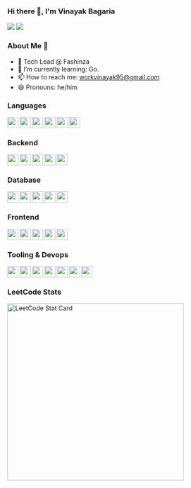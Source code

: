 ### Hi there 👋, I'm Vinayak Bagaria

[![](https://img.shields.io/badge/linkedin-%230077B5.svg?&style=for-the-badge&logo=linkedin&logoColor=white)](https://www.linkedin.com/in/vinayak-bagaria/)
[![](https://img.shields.io/badge/Gmail-D14836?style=for-the-badge&logo=gmail&logoColor=white)](mailto:workvinayak95@gmail.com)

### About Me 👦

- 🧑 Tech Lead @ Fashinza
- 🌱 I’m currently learning: Go.
- 📫 How to reach me: workvinayak95@gmail.com
- 😄 Pronouns: he/him

### Languages
<img src="https://img.shields.io/badge/go-%2300ADD8.svg?style=for-the-badge&logo=go&logoColor=white" height="25" align="left" />
<img src="https://img.shields.io/badge/typescript-%23007ACC.svg?style=for-the-badge&logo=typescript&logoColor=white" height="25" align="left" />
<img src="https://img.shields.io/badge/python-3670A0?style=for-the-badge&logo=python&logoColor=ffdd54" height="25" align="left" />
<img src="https://img.shields.io/badge/html5-%23E34F26.svg?style=for-the-badge&logo=html5&logoColor=white" height="25" align="left" />
<img src="https://img.shields.io/badge/css3-%231572B6.svg?style=for-the-badge&logo=css3&logoColor=white" height="25" align="left" />
<img src="https://img.shields.io/badge/javascript-%23323330.svg?style=for-the-badge&logo=javascript&logoColor=%23F7DF1E" height="25" />

### Backend
<img src="https://img.shields.io/badge/docker-%230db7ed.svg?style=for-the-badge&logo=docker&logoColor=white" height="25" align="left" />
<img src="https://img.shields.io/badge/kubernetes-%23326ce5.svg?style=for-the-badge&logo=kubernetes&logoColor=white" height="25" align="left" />
<img src="https://img.shields.io/badge/django-%23092E20.svg?style=for-the-badge&logo=django&logoColor=white" height="25" align="left" />
<img src="https://img.shields.io/badge/Rabbitmq-FF6600?style=for-the-badge&logo=rabbitmq&logoColor=white" height="25" align="left" />
<img src="https://img.shields.io/badge/nginx-%23009639.svg?style=for-the-badge&logo=nginx&logoColor=white" height="25" />

### Database
<img src="https://img.shields.io/badge/postgres-%23316192.svg?style=for-the-badge&logo=postgresql&logoColor=white" height="25" align="left" />
<img src="https://img.shields.io/badge/redis-%23DD0031.svg?style=for-the-badge&logo=redis&logoColor=white" height="25" align="left" />
<img src="https://img.shields.io/badge/MongoDB-%234ea94b.svg?style=for-the-badge&logo=mongodb&logoColor=white" height="25" align="left" />
<img src="https://img.shields.io/badge/-ElasticSearch-005571?style=for-the-badge&logo=elasticsearch" height="25" align="left" />
<img src="https://img.shields.io/badge/Firebase-039BE5?style=for-the-badge&logo=Firebase&logoColor=white" height="25" />

### Frontend
<img src="https://img.shields.io/badge/react-%2320232a.svg?style=for-the-badge&logo=react&logoColor=%2361DAFB" height="25" align="left" />
<img src="https://img.shields.io/badge/redux-%23593d88.svg?style=for-the-badge&logo=redux&logoColor=white" height="25" align="left" />
<img src="https://img.shields.io/badge/styled--components-DB7093?style=for-the-badge&logo=styled-components&logoColor=white" height="25" align="left" />
<img src="https://img.shields.io/badge/SASS-hotpink.svg?style=for-the-badge&logo=SASS&logoColor=white" height="25" align="left" />
<img src="https://img.shields.io/badge/Next-black?style=for-the-badge&logo=next.js&logoColor=white" height="25" />

### Tooling & Devops
<img src="https://img.shields.io/badge/AWS-%23FF9900.svg?style=for-the-badge&logo=amazon-aws&logoColor=white" height="25" align="left" />
<img src="https://img.shields.io/badge/GoogleCloud-%234285F4.svg?style=for-the-badge&logo=google-cloud&logoColor=white" height="25" align="left" />
<img src="https://img.shields.io/badge/grafana-%23F46800.svg?style=for-the-badge&logo=grafana&logoColor=white" height="25" align="left" />
<img src="https://img.shields.io/badge/Postman-FF6C37?style=for-the-badge&logo=postman&logoColor=white" height="25" align="left" />
<img src="https://img.shields.io/badge/git-%23F05033.svg?style=for-the-badge&logo=git&logoColor=white" height="25" align="left" />
<img src="https://img.shields.io/badge/ESLint-4B3263?style=for-the-badge&logo=eslint&logoColor=white" height="25" align="left" />
<img src="https://img.shields.io/badge/webpack-%238DD6F9.svg?style=for-the-badge&logo=webpack&logoColor=black" height="25" />

### LeetCode Stats
<img alt="LeetCode Stat Card" src="https://leetcode-stats-six.vercel.app/?username=techentertainer&theme=dark" width="400"/>